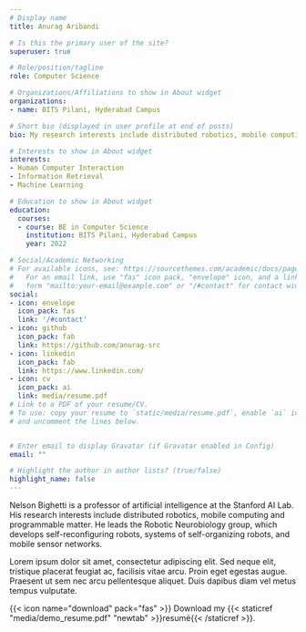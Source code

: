 ```yaml
---
# Display name
title: Anurag Aribandi

# Is this the primary user of the site?
superuser: true

# Role/position/tagline
role: Computer Science

# Organizations/Affiliations to show in About widget
organizations:
- name: BITS Pilani, Hyderabad Campus

# Short bio (displayed in user profile at end of posts)
bio: My research interests include distributed robotics, mobile computing and programmable matter.

# Interests to show in About widget
interests:
- Human Computer Interaction
- Information Retrieval
- Machine Learning

# Education to show in About widget
education:
  courses:
  - course: BE in Computer Science
    institution: BITS Pilani, Hyderabad Campus
    year: 2022

# Social/Academic Networking
# For available icons, see: https://sourcethemes.com/academic/docs/page-builder/#icons
#   For an email link, use "fas" icon pack, "envelope" icon, and a link in the
#   form "mailto:your-email@example.com" or "/#contact" for contact widget.
social:
- icon: envelope
  icon_pack: fas
  link: '/#contact'
- icon: github
  icon_pack: fab
  link: https://github.com/anurag-src
- icon: linkedin
  icon_pack: fab
  link: https://www.linkedin.com/
- icon: cv
  icon_pack: ai
  link: media/resume.pdf
# Link to a PDF of your resume/CV.
# To use: copy your resume to `static/media/resume.pdf`, enable `ai` icons in `params.toml`, 
# and uncomment the lines below.


# Enter email to display Gravatar (if Gravatar enabled in Config)
email: ""

# Highlight the author in author lists? (true/false)
highlight_name: false
---
```


Nelson Bighetti is a professor of artificial intelligence at the Stanford AI Lab. His research interests include distributed robotics, mobile computing and programmable matter. He leads the Robotic Neurobiology group, which develops self-reconfiguring robots, systems of self-organizing robots, and mobile sensor networks.

Lorem ipsum dolor sit amet, consectetur adipiscing elit. Sed neque elit, tristique placerat feugiat ac, facilisis vitae arcu. Proin eget egestas augue. Praesent ut sem nec arcu pellentesque aliquet. Duis dapibus diam vel metus tempus vulputate.

{{< icon name="download" pack="fas" >}} Download my {{< staticref "media/demo_resume.pdf" "newtab" >}}resumé{{< /staticref >}}.
